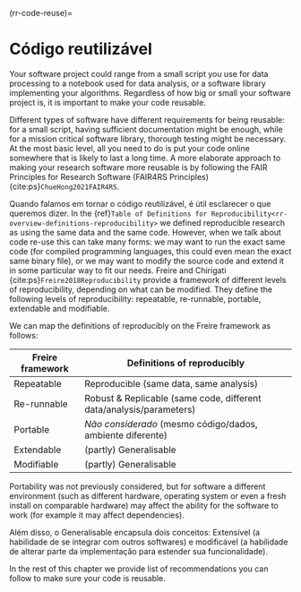 (rr-code-reuse)=
# Código reutilizável
Your software project could range from a small script you use for data processing to a notebook used for data analysis, or a software library implementing your algorithms. Regardless of how big or small your software project is, it is important to make your code reusable.

Different types of software have different requirements for being reusable: for a small script, having sufficient documentation might be enough, while for a mission critical software library, thorough testing might be necessary. At the most basic level, all you need to do is put your code online somewhere that is likely to last a long time. A more elaborate approach to making your research software more reusable is by following the FAIR Principles for Research Software (FAIR4RS Principles) {cite:ps}`ChueHong2021FAIR4RS`.

Quando falamos em tornar o código reutilizável, é útil esclarecer o que queremos dizer. In the {ref}`Table of Definitions for Reproducibility<rr-overview-definitions-reproducibility>` we defined reproducible research as using the same data and the same code. However, when we talk about code re-use this can take many forms: we may want to run the exact same code (for compiled programming languages, this could even mean the exact same binary file), or we may want to modify the source code and extend it in some particular way to fit our needs. Freire and Chirigati {cite:ps}`Freire2018Reproducibility` provide a framework of different levels of reproducibility, depending on what can be modified. They define the following levels of reproducibility: repeatable, re-runnable, portable, extendable and modifiable.

We can map the definitions of reproducibly on the Freire framework as follows:

| Freire framework | Definitions of reproducibly                                         |
| ---------------- | ------------------------------------------------------------------- |
| Repeatable       | Reproducible (same data, same analysis)                             |
| Re-runnable      | Robust & Replicable (same code, different data/analysis/parameters) |
| Portable         | *Não considerado* (mesmo código/dados, ambiente diferente)          |
| Extendable       | (partly) Generalisable                                              |
| Modifiable       | (partly) Generalisable                                              |

Portability was not previously considered, but for software a different environment (such as different hardware, operating system or even a fresh install on comparable hardware) may affect the ability for the software to work (for example it may affect dependencies).

Além disso, o Generalisable encapsula dois conceitos: Extensível (a habilidade de se integrar com outros softwares) e modificável (a habilidade de alterar parte da implementação para estender sua funcionalidade).

In the rest of this chapter we provide list of recommendations you can follow to make sure your code is reusable.
